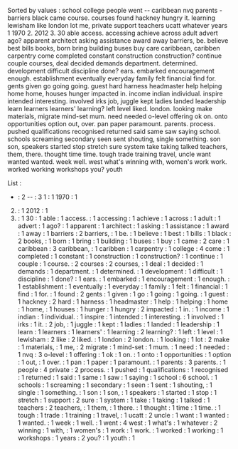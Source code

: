Sorted by values :
school college people went -- caribbean nvq parents - barriers black came course. courses found hackney hungry it. learning lewisham like london lot me, private support teachers ucatt whatever years 1 1970 2. 2012 3. 30 able access. accessing achieve across adult advert ago? apparent architect asking assistance award away barriers, be. believe best bills books, born bring building buses buy care caribbean, caribben carpentry come completed constant construction construction? continue couple courses, deal decided demands department. determined. development difficult discipline done? ears. embarked encouragement enough. establishment eventually everyday family felt financial find for. gents given go going going. guest hard harness headmaster help helping home home, houses hunger impacted in. income indian individual. inspire intended interesting. involved irks job, juggle kept ladies landed leadership learn learners learners' learning? left level liked. london. looking make materials, migrate mind-set mum. need needed o-level offering ok on. onto opportunities option out, over. pan paper paramount. parents. process. pushed qualifications recognised returned said same saw saying school. schools screaming secondary seen sent shouting, single something. son son, speakers started stop stretch sure system take taking talked teachers, them, there. thought time time. tough trade training travel, uncle want wanted wanted. week well. west what's winning with, women's work work. worked working workshops you? youth 

List :
- : 2
-- : 3
1 : 1
1970 : 1
2. : 1
2012 : 1
3. : 1
30 : 1
able : 1
access. : 1
accessing : 1
achieve : 1
across : 1
adult : 1
advert : 1
ago? : 1
apparent : 1
architect : 1
asking : 1
assistance : 1
award : 1
away : 1
barriers : 2
barriers, : 1
be. : 1
believe : 1
best : 1
bills : 1
black : 2
books, : 1
born : 1
bring : 1
building : 1
buses : 1
buy : 1
came : 2
care : 1
caribbean : 3
caribbean, : 1
caribben : 1
carpentry : 1
college : 4
come : 1
completed : 1
constant : 1
construction : 1
construction? : 1
continue : 1
couple : 1
course. : 2
courses : 2
courses, : 1
deal : 1
decided : 1
demands : 1
department. : 1
determined. : 1
development : 1
difficult : 1
discipline : 1
done? : 1
ears. : 1
embarked : 1
encouragement : 1
enough. : 1
establishment : 1
eventually : 1
everyday : 1
family : 1
felt : 1
financial : 1
find : 1
for. : 1
found : 2
gents : 1
given : 1
go : 1
going : 1
going. : 1
guest : 1
hackney : 2
hard : 1
harness : 1
headmaster : 1
help : 1
helping : 1
home : 1
home, : 1
houses : 1
hunger : 1
hungry : 2
impacted : 1
in. : 1
income : 1
indian : 1
individual. : 1
inspire : 1
intended : 1
interesting. : 1
involved : 1
irks : 1
it. : 2
job, : 1
juggle : 1
kept : 1
ladies : 1
landed : 1
leadership : 1
learn : 1
learners : 1
learners' : 1
learning : 2
learning? : 1
left : 1
level : 1
lewisham : 2
like : 2
liked. : 1
london : 2
london. : 1
looking : 1
lot : 2
make : 1
materials, : 1
me, : 2
migrate : 1
mind-set : 1
mum. : 1
need : 1
needed : 1
nvq : 3
o-level : 1
offering : 1
ok : 1
on. : 1
onto : 1
opportunities : 1
option : 1
out, : 1
over. : 1
pan : 1
paper : 1
paramount. : 1
parents : 3
parents. : 1
people : 4
private : 2
process. : 1
pushed : 1
qualifications : 1
recognised : 1
returned : 1
said : 1
same : 1
saw : 1
saying : 1
school : 6
school. : 1
schools : 1
screaming : 1
secondary : 1
seen : 1
sent : 1
shouting, : 1
single : 1
something. : 1
son : 1
son, : 1
speakers : 1
started : 1
stop : 1
stretch : 1
support : 2
sure : 1
system : 1
take : 1
taking : 1
talked : 1
teachers : 2
teachers, : 1
them, : 1
there. : 1
thought : 1
time : 1
time. : 1
tough : 1
trade : 1
training : 1
travel, : 1
ucatt : 2
uncle : 1
want : 1
wanted : 1
wanted. : 1
week : 1
well. : 1
went : 4
west : 1
what's : 1
whatever : 2
winning : 1
with, : 1
women's : 1
work : 1
work. : 1
worked : 1
working : 1
workshops : 1
years : 2
you? : 1
youth : 1
